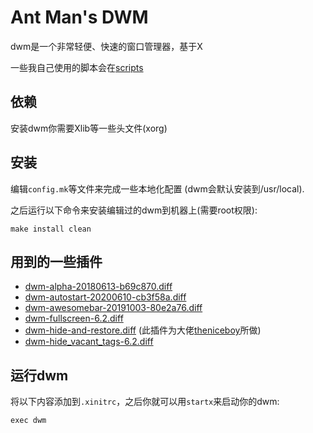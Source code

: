 Ant Man's DWM
============================
dwm是一个非常轻便、快速的窗口管理器，基于X

一些我自己使用的脚本会在[scripts](https://github.com/antman666/scripts)

依赖
------------
安装dwm你需要Xlib等一些头文件(xorg)


安装
------------
编辑```config.mk```等文件来完成一些本地化配置 (dwm会默认安装到/usr/local).

之后运行以下命令来安装编辑过的dwm到机器上(需要root权限):

	make install clean

用到的一些插件
---------------
- [dwm-alpha-20180613-b69c870.diff](https://dwm.suckless.org/patches/alpha/)
- [dwm-autostart-20200610-cb3f58a.diff](https://dwm.suckless.org/patches/autostart/)
- [dwm-awesomebar-20191003-80e2a76.diff](http://dwm.suckless.org/patches/awesomebar/)
- [dwm-fullscreen-6.2.diff](https://dwm.suckless.org/patches/fullscreen/)
- [dwm-hide-and-restore.diff](https://github.com/antman666/dwm/tree/master/patches/) (此插件为大佬[theniceboy](https://github.com/theniceboy/)所做)
- [dwm-hide_vacant_tags-6.2.diff](https://dwm.suckless.org/patches/hide_vacant_tags/)

运行dwm
-----------
将以下内容添加到```.xinitrc```，之后你就可以用```startx```来启动你的dwm:

	exec dwm
